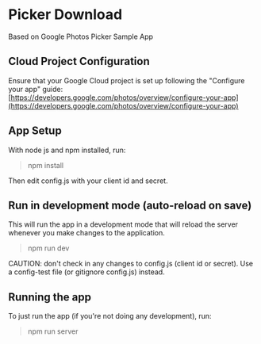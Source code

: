 # Picker Download

Based on Google Photos Picker Sample App

## Cloud Project Configuration

Ensure that your Google Cloud project is set up following the "Configure your app" guide: [https://developers.google.com/photos/overview/configure-your-app](https://developers.google.com/photos/overview/configure-your-app)


## App Setup

With node js and npm installed, run:

> npm install

Then edit config.js with your client id and secret.


## Run in development mode (auto-reload on save)

This will run the app in a development mode that will reload the server whenever you make changes to the application.

> npm run dev

CAUTION: don't check in any changes to config.js (client id or secret). Use a config-test file (or gitignore config.js) instead.


## Running the app

To just run the app (if you're not doing any development), run:

> npm run server


